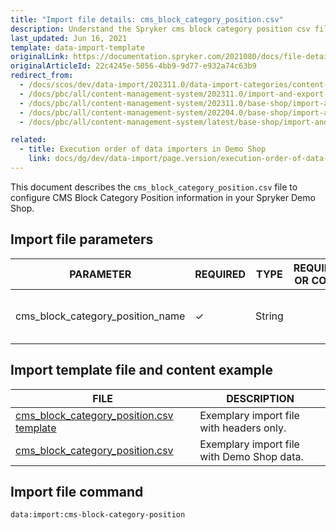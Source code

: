 ```yaml
---
title: "Import file details: cms_block_category_position.csv"
description: Understand the Spryker cms block category position csv file to configure CMS Block Category Position information in your Spryker Shop.
last_updated: Jun 16, 2021
template: data-import-template
originalLink: https://documentation.spryker.com/2021080/docs/file-details-cms-block-category-postioncsv
originalArticleId: 22c4245e-5056-4bb9-9d77-e932a74c63b9
redirect_from:
  - /docs/scos/dev/data-import/202311.0/data-import-categories/content-management/file-details-cms-block-category-postion.csv.html
  - /docs/pbc/all/content-management-system/202311.0/import-and-export-data/file-details-cms-block-category-postion.csv.html
  - /docs/pbc/all/content-management-system/202311.0/base-shop/import-and-export-data/file-details-cms-block-category-postion.csv.html
  - /docs/pbc/all/content-management-system/202204.0/base-shop/import-and-export-data/import-file-details-cms-block-category-postion.csv.html
  - /docs/pbc/all/content-management-system/latest/base-shop/import-and-export-data/import-file-details-cms-block-category-postion.csv.html

related:
  - title: Execution order of data importers in Demo Shop
    link: docs/dg/dev/data-import/page.version/execution-order-of-data-importers.html
---
```


This document describes the `cms_block_category_position.csv` file to configure CMS Block Category Position information in your Spryker Demo Shop.

## Import file parameters



| PARAMETER | REQUIRED | TYPE | REQUIREMENTS OR COMMENTS | DESCRIPTION |
| --- | --- | --- | --- | --- |
| cms_block_category_position_name | &check; | String |  |Name of the CMS block category position.  |


## Import template file and content example



| FILE | DESCRIPTION |
| --- | --- |
| [cms_block_category_position.csv template](https://spryker.s3.eu-central-1.amazonaws.com/docs/Developer+Guide/Back-End/Data+Manipulation/Data+Ingestion/Data+Import/Data+Import+Categories/Content+Management/cms_block_category_position_template.csv) | Exemplary import file with headers only. |
| [cms_block_category_position.csv](https://spryker.s3.eu-central-1.amazonaws.com/docs/Developer+Guide/Back-End/Data+Manipulation/Data+Ingestion/Data+Import/Data+Import+Categories/Content+Management/cms_block_category_position.csv) | Exemplary import file with Demo Shop data. |

## Import file command

```bash
data:import:cms-block-category-position
```
